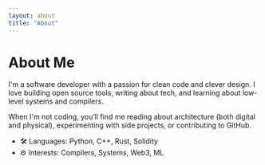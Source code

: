 ```yaml
---
layout: about
title: "About"
---
```


# About Me

I'm a software developer with a passion for clean code and clever design. I love building open source tools, writing about tech, and learning about low-level systems and compilers.

When I'm not coding, you’ll find me reading about architecture (both digital and physical), experimenting with side projects, or contributing to GitHub.

- 🛠 Languages: Python, C++, Rust, Solidity
- ⚙️ Interests: Compilers, Systems, Web3, ML
